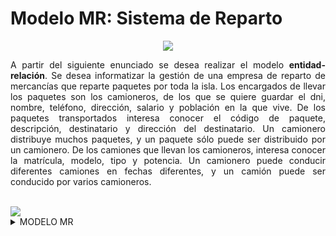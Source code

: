 <div align="justify">

# Modelo MR: Sistema de Reparto

<div align="center">
<img src="https://github.com/jpexposito/base-datos/raw/main/MR/tareas/tarea4/img/camionero.png"/>
</div>

A partir del siguiente enunciado se desea realizar el modelo __entidad-relación__. Se desea informatizar la gestión de una empresa de reparto de mercancías que reparte paquetes por toda la isla. Los encargados de llevar los paquetes son los camioneros, de los que se quiere guardar el dni, nombre, teléfono, dirección, salario y población en la que vive. De los paquetes transportados interesa conocer el código de paquete, descripción, destinatario y dirección del destinatario. Un camionero distribuye muchos paquetes, y un paquete sólo puede ser distribuido por un camionero. De los camiones que llevan los camioneros, interesa conocer la matrícula, modelo, tipo y potencia. Un camionero puede conducir diferentes camiones en fechas diferentes, y un camión puede ser conducido por varios camioneros.
   
  </br>
  
  <img src="https://github.com/jpexposito/base-datos/raw/main/MR/tareas/tarea4/img/camioneros-paso-3.drawio.png">

  </br>



<details>
      <summary>MODELO MR</summary>   
  </br>
  
  <img src="">

  </br>

</details>




</div>
